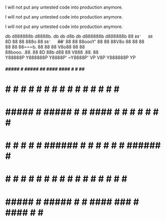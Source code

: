 I will not put any untested code into production anymore.

I will not put any untested code into production anymore.

I will not put any untested code into production anymore.

db      d888888b d8888b. db    db d8b   db d888888b d888888b 
88        `88'   88  `8D 88    88 888o  88   `88'   `~~88~~' 
88         88    88oooY' 88    88 88V8o 88    88       88    
88         88    88~~~b. 88    88 88 V8o88    88       88    
88booo.   .88.   88   8D 88b  d88 88  V888   .88.      88    
Y88888P Y888888P Y8888P' ~Y8888P' VP   V8P Y888888P    YP    

##### #####  # #####    ##    ####   ####  #    #   ##   #####  
  #   #    # # #    #  #  #  #      #    # #    #  #  #  #    # 
  #   #####  # #####  #    #  ####  #    # #    # #    # #    # 
  #   #    # # #    # ######      # #  # # #    # ###### #    # 
  #   #    # # #    # #    # #    # #   #  #    # #    # #    # 
  #   #####  # #####  #    #  ####   ### #  ####  #    # #####  
                                                                
